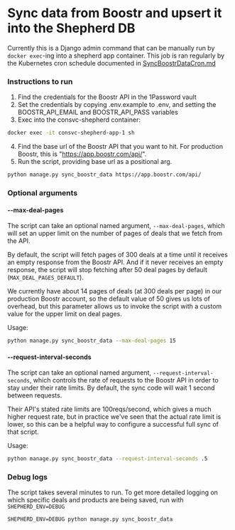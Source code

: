 # Sync data from Boostr and upsert it into the Shepherd DB

Currently this is a Django admin command that can be manually run by `docker exec`-ing into a shepherd app container. This job is ran regularly by the Kubernetes cron schedule documented in [SyncBoostrDataCron.md](syncBoostrDataCron.md)

### Instructions to run

1. Find the credentials for the Boostr API in the 1Password vault
2. Set the credentials by copying .env.example to .env, and setting the BOOSTR_API_EMAIL and BOOSTR_API_PASS variables
3. Exec into the consvc-shepherd container:

```sh
docker exec -it consvc-shepherd-app-1 sh
```
4. Find the base url of the Boostr API that you want to hit. For production Boostr, this is "https://app.boostr.com/api/".
5. Run the script, providing base url as a positional arg.
```sh
python manage.py sync_boostr_data https://app.boostr.com/api/
```

### Optional arguments

#### --max-deal-pages
The script can take an optional named argument, `--max-deal-pages`, which will
set an upper limit on the number of pages of deals that we fetch from the API.

By default, the script will fetch pages of 300 deals at a time until it
receives an empty response from the Boostr API. And if it never receives an
empty response, the script will stop fetching after 50 deal pages by default
(`MAX_DEAL_PAGES_DEFAULT`).

We currently have about 14 pages of deals (at 300 deals per page) in our
production Boostr account, so the default value of 50 gives us lots of overhead,
but this parameter allows us to invoke the script with a custom value for the
upper limit on deal pages.

Usage:
```sh
python manage.py sync_boostr_data --max-deal-pages 15
```

#### --request-interval-seconds
The script can take an optional named argument, `--request-interval-seconds`, which
controls the rate of requests to the Boostr API in order to stay under their rate limits.
By default, the sync code will wait 1 second between requests.

Their API's stated rate limits are 100reqs/second, which gives a much higher request rate,
but in practice we've seen that the actual rate limit is lower, so this can be a helpful way
to configure a successful full sync of that script.

Usage:
```sh
python manage.py sync_boostr_data --request-interval-seconds .5
```

### Debug logs

The script takes several minutes to run. To get more detailed logging on which
specific deals and products are being saved, run with `SHEPHERD_ENV=DEBUG`

```shell
SHEPHERD_ENV=DEBUG python manage.py sync_boostr_data
```
